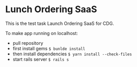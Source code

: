 # Lunch Ordering SaaS

This is the test task Launch Ordering SaaS for CDG.

To make app running on localhost:
* pull repository
* first install gems `$ bunlde install`
* then install dependencies `$ yarn install --check-files`
* start rails server `$ rails s`